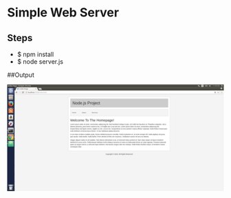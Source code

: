# Simple Web Server

## Steps
- $ npm install
- $ node server.js

##Output

![Simple Web Server](https://raw.githubusercontent.com/vipmunot/Nodejs-Projects/master/img/web%20server.png)
